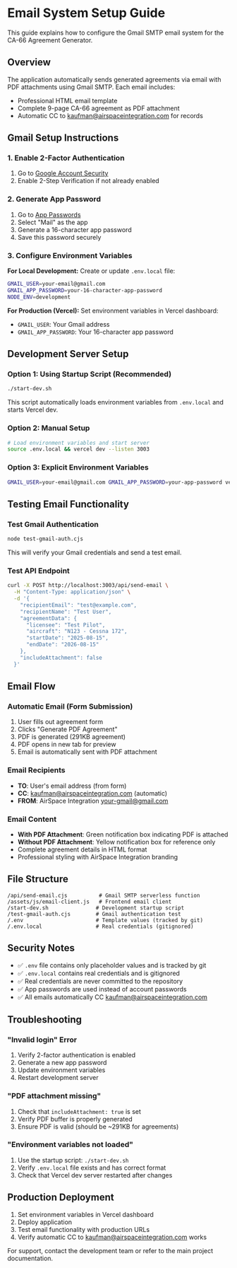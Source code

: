 # Email System Setup Guide

This guide explains how to configure the Gmail SMTP email system for the CA-66 Agreement Generator.

## Overview

The application automatically sends generated agreements via email with PDF attachments using Gmail SMTP. Each email includes:
- Professional HTML email template
- Complete 9-page CA-66 agreement as PDF attachment
- Automatic CC to kaufman@airspaceintegration.com for records

## Gmail Setup Instructions

### 1. Enable 2-Factor Authentication
1. Go to [Google Account Security](https://myaccount.google.com/security)
2. Enable 2-Step Verification if not already enabled

### 2. Generate App Password
1. Go to [App Passwords](https://myaccount.google.com/apppasswords)
2. Select "Mail" as the app
3. Generate a 16-character app password
4. Save this password securely

### 3. Configure Environment Variables

**For Local Development:**
Create or update `.env.local` file:
```bash
GMAIL_USER=your-email@gmail.com
GMAIL_APP_PASSWORD=your-16-character-app-password
NODE_ENV=development
```

**For Production (Vercel):**
Set environment variables in Vercel dashboard:
- `GMAIL_USER`: Your Gmail address
- `GMAIL_APP_PASSWORD`: Your 16-character app password

## Development Server Setup

### Option 1: Using Startup Script (Recommended)
```bash
./start-dev.sh
```
This script automatically loads environment variables from `.env.local` and starts Vercel dev.

### Option 2: Manual Setup
```bash
# Load environment variables and start server
source .env.local && vercel dev --listen 3003
```

### Option 3: Explicit Environment Variables
```bash
GMAIL_USER=your-email@gmail.com GMAIL_APP_PASSWORD=your-app-password vercel dev --listen 3003
```

## Testing Email Functionality

### Test Gmail Authentication
```bash
node test-gmail-auth.cjs
```
This will verify your Gmail credentials and send a test email.

### Test API Endpoint
```bash
curl -X POST http://localhost:3003/api/send-email \
  -H "Content-Type: application/json" \
  -d '{
    "recipientEmail": "test@example.com",
    "recipientName": "Test User",
    "agreementData": {
      "licensee": "Test Pilot",
      "aircraft": "N123 - Cessna 172",
      "startDate": "2025-08-15",
      "endDate": "2026-08-15"
    },
    "includeAttachment": false
  }'
```

## Email Flow

### Automatic Email (Form Submission)
1. User fills out agreement form
2. Clicks "Generate PDF Agreement"
3. PDF is generated (291KB agreement)
4. PDF opens in new tab for preview
5. Email is automatically sent with PDF attachment

### Email Recipients
- **TO**: User's email address (from form)
- **CC**: kaufman@airspaceintegration.com (automatic)
- **FROM**: AirSpace Integration <your-gmail@gmail.com>

### Email Content
- **With PDF Attachment**: Green notification box indicating PDF is attached
- **Without PDF Attachment**: Yellow notification box for reference only
- Complete agreement details in HTML format
- Professional styling with AirSpace Integration branding

## File Structure

```
/api/send-email.cjs          # Gmail SMTP serverless function
/assets/js/email-client.js   # Frontend email client
/start-dev.sh               # Development startup script
/test-gmail-auth.cjs        # Gmail authentication test
/.env                       # Template values (tracked by git)
/.env.local                 # Real credentials (gitignored)
```

## Security Notes

- ✅ `.env` file contains only placeholder values and is tracked by git
- ✅ `.env.local` contains real credentials and is gitignored
- ✅ Real credentials are never committed to the repository
- ✅ App passwords are used instead of account passwords
- ✅ All emails automatically CC kaufman@airspaceintegration.com

## Troubleshooting

### "Invalid login" Error
1. Verify 2-factor authentication is enabled
2. Generate a new app password
3. Update environment variables
4. Restart development server

### "PDF attachment missing"
1. Check that `includeAttachment: true` is set
2. Verify PDF buffer is properly generated
3. Ensure PDF is valid (should be ~291KB for agreements)

### "Environment variables not loaded"
1. Use the startup script: `./start-dev.sh`
2. Verify `.env.local` file exists and has correct format
3. Check that Vercel dev server restarted after changes

## Production Deployment

1. Set environment variables in Vercel dashboard
2. Deploy application
3. Test email functionality with production URLs
4. Verify automatic CC to kaufman@airspaceintegration.com works

For support, contact the development team or refer to the main project documentation.